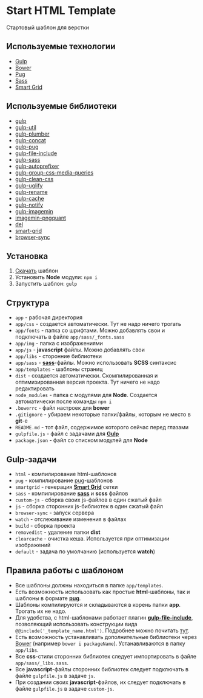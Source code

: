 Start HTML Template
===================

Стартовый шаблон для верстки

## Используемые технологии

* [Gulp][gulp]
* [Bower][bower]
* [Pug][pug]
* [Sass][sass]
* [Smart Grid][smart-grid]

## Используемые библиотеки

* [gulp][gulp]
* [gulp-util][gulp-util]
* [gulp-plumber][gulp-plumber]
* [gulp-concat][gulp-concat]
* [gulp-pug][gulp-pug]
* [gulp-file-include][gulp-file-include]
* [gulp-sass][gulp-sass]
* [gulp-autoprefixer][gulp-autoprefixer]
* [gulp-group-css-media-queries][gulp-group-css-media-queries]
* [gulp-clean-css][gulp-clean-css]
* [gulp-uglify][gulp-uglify]
* [gulp-rename][gulp-rename]
* [gulp-cache][gulp-cache]
* [gulp-notify][gulp-notify]
* [gulp-imagemin][gulp-imagemin]
* [imagemin-pngquant][imagemin-pngquant]
* [del][del]
* [smart-grid][smart-grid]
* [browser-sync][browser-sync]

## Установка

1. [Скачать](https://github.com/webmaxx/start_html/archive/master.zip) шаблон
2. Установить **Node** модули: `npm i`
3. Запустить шаблон: `gulp`

## Структура

* `app` - рабочая директория
* `app/css` - создается автоматически. Тут не надо ничего трогать
* `app/fonts` - папка со шрифтами. Можно добавлять свои и подключать в файле `app/sass/_fonts.sass`
* `app/img` - папка с изображениями
* `app/js` - **javascript** файлы. Можно добавлять свои
* `app/libs` - сторонние библиотеки
* `app/sass` - **[sass][sass]**-файлы. Можно использовать **SCSS** синтаксис
* `app/templates` - шаблоны страниц
* `dist` - создается автоматически. Скомпилированная и оптимизированная версия проекта. Тут ничего не надо редактировать
* `node_modules` - папка с модулями для **Node**. Создается автоматически после команды `npm i`
* `.bowerrc` - файл настроек для **bower**
* `.gitignore` - убираем некоторые папки/файлы, которым не место в **git**-е
* `README.md` - тот файл, содержимое которого сейчас перед глазами
* `gulpfile.js` - файл с задачами для **[Gulp][gulp]**
* `package.json` - файл со списком модулей для **Node**

## Gulp-задачи

* `html` - компилирование html-шаблонов
* `pug` - компилирование [pug][pug]-шаблонов
* `smartgrid` - генерация **[Smart Grid][smart-grid]** сетки
* `sass` - компилирование **[sass][sass]** и **scss** файлов
* `custom-js` - сборка своих js-файлов в один сжатый файл
* `js` - сборка сторонних js-библиотек в один сжатый файл
* `browser-sync` - запуск сервера
* `watch` - отслеживание изменения в файлах
* `build` - сборка проекта
* `removedist` - удаление папки **dist**
* `clearcache` - очистка кеша. Используется при оптимизации изображений
* `default` - задача по умолчанию (используется **watch**)

## Правила работы с шаблоном

* Все шаблоны должны находиться в папке `app/templates`.
* Есть возможность использовать как простые **html**-шаблоны, так и шаблоны в формате **[pug][pug]**.
* Шаблоны компилируются и складываются в корень папки **app**. Трогать их не надо.
* Для удобства, с html-шаблонами работает плагин **[gulp-file-include][gulp-file-include]**, позволяющий использовать конструкции вида `@@include('_template_name.html')`. Подробнее можно почитать [тут][gulp-file-include].
* Есть возможность устанавливать дополнительные библиотеки через [Bower][bower] (например `bower i packageName`). Устанавливаются в папку `app/libs`.
* Все **css**-стили сторонних библиотек следует импортировать в файле `app/sass/_libs.sass`.
* Все **javascript**-файлы сторонних библиотек следует подключать в файле `gulpfile.js` в задаче `js`.
* При создании своих **javascript**-файлов, их следует подключать в файле `gulpfile.js` в задаче `custom-js`.

[gulp]: http://gulpjs.com/
[bower]: https://bower.io/
[pug]: https://pugjs.org/
[sass]: http://sass-lang.com/
[smart-grid]: https://www.npmjs.com/package/smart-grid/
[gulp-plumber]: https://www.npmjs.com/package/gulp-plumber
[gulp-util]: https://www.npmjs.com/package/gulp-util
[gulp-concat]: https://www.npmjs.com/package/gulp-concat
[gulp-pug]: https://www.npmjs.com/package/gulp-pug
[gulp-file-include]: https://www.npmjs.com/package/gulp-file-include
[gulp-sass]: https://www.npmjs.com/package/gulp-sass
[gulp-autoprefixer]: https://www.npmjs.com/package/gulp-autoprefixer
[gulp-group-css-media-queries]: https://www.npmjs.com/package/gulp-group-css-media-queries
[gulp-clean-css]: https://www.npmjs.com/package/gulp-clean-css
[gulp-uglify]: https://www.npmjs.com/package/gulp-uglify
[gulp-rename]: https://www.npmjs.com/package/gulp-rename
[gulp-cache]: https://www.npmjs.com/package/gulp-cache
[gulp-notify]: https://www.npmjs.com/package/gulp-notify
[gulp-imagemin]: https://www.npmjs.com/package/gulp-imagemin
[imagemin-pngquant]: https://www.npmjs.com/package/imagemin-pngquant
[del]: https://www.npmjs.com/package/del
[browser-sync]: https://www.npmjs.com/package/browser-sync
